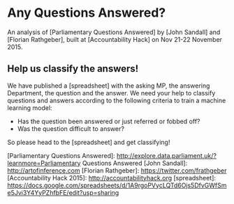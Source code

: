 # Any Questions Answered?

An analysis of [Parliamentary Questions Answered] by [John Sandall] and
[Florian Rathgeber], built at [Accountability Hack] on Nov 21-22 November 2015.

## Help us classify the answers!

We have published a [spreadsheet] with the asking MP, the answering
Department, the question and the answer. We need your help to classify
questions and answers according to the following criteria to train a machine
learning model:

* Has the question been answered or just referred or fobbed off?
* Was the question difficult to answer?

So please head to the [spreadsheet] and get classifying!

[Parliamentary Questions Answered]: http://explore.data.parliament.uk/?learnmore=Parliamentary Questions Answered
[John Sandall]: http://artofinference.com
[Florian Rathgeber]: https://twitter.com/frathgeber
[Accountability Hack 2015]: http://accountabilityhack.org
[spreadsheet]: https://docs.google.com/spreadsheets/d/1A9rgoPVycLQTd6Ojs5DfvGWfSme5Jvi3Y4YyPZhfbFE/edit?usp=sharing
